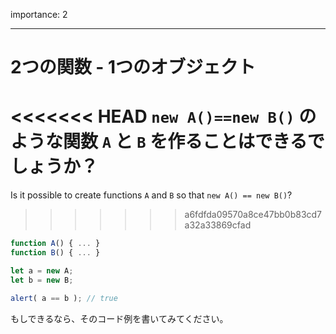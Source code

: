 importance: 2

---

# 2つの関数 - 1つのオブジェクト

<<<<<<< HEAD
`new A()==new B()` のような関数 `A` と `B` を作ることはできるでしょうか？
=======
Is it possible to create functions `A` and `B` so that `new A() == new B()`?
>>>>>>> a6fdfda09570a8ce47bb0b83cd7a32a33869cfad

```js no-beautify
function A() { ... }
function B() { ... }

let a = new A;
let b = new B;

alert( a == b ); // true
```

もしできるなら、そのコード例を書いてみてください。
